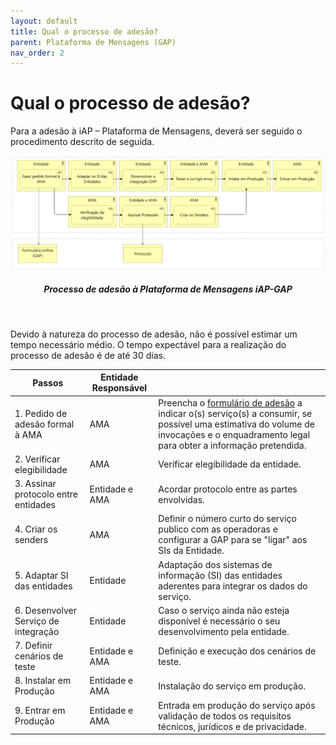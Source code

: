 ```yaml
---
layout: default
title: Qual o processo de adesão?
parent: Plataforma de Mensagens (GAP)
nav_order: 2
---
```


# Qual o processo de adesão?

Para a adesão à iAP – Plataforma de Mensagens, deverá ser seguido o procedimento descrito de seguida.

<div align="center">
  <img src="../../assets/images/gap%20(1).png" alt="Processo de adesão à Plataforma de Mensagens iAP-GAP">
  <h5>Processo de adesão à Plataforma de Mensagens iAP-GAP</h5>
</div>
<br>

Devido à natureza do processo de adesão, não é possível estimar um tempo necessário médio. O tempo expectável para a realização do processo de adesão é de até 30 dias.

| Passos                               | Entidade Responsável |                                                                                                                                                                                                                                             |
| ------------------------------------ | -------------------- | ------------------------------------------------------------------------------------------------------------------------------------------------------------------------------------------------------------------------------------------- |
| 1. Pedido de adesão formal à AMA     | AMA                  | Preencha o [formulário de adesão](https://www.iap.gov.pt/web/iap/formulario-de-adesao) a indicar o(s) serviço(s) a consumir, se possível uma estimativa do volume de invocações e o enquadramento legal para obter a informação pretendida. |
| 2. Verificar elegibilidade           | AMA                  | Verificar elegibilidade da entidade.                                                                                                                                                                                                        |
| 3. Assinar protocolo entre entidades | Entidade e AMA       | Acordar protocolo entre as partes envolvidas.                                                                                                                                                                                               |
| 4. Criar os senders                  | AMA                  | Definir o número curto do serviço publico com as operadoras e configurar a GAP para se "ligar" aos SIs da Entidade.                                                                                                                         |
| 5. Adaptar SI das entidades          | Entidade             | Adaptação dos sistemas de informação (SI) das entidades aderentes para integrar os dados do serviço.                                                                                                                                        |
| 6. Desenvolver Serviço de integração | Entidade             | Caso o serviço ainda não esteja disponível é necessário o seu desenvolvimento pela entidade.                                                                                                                                                |
| 7. Definir cenários de teste         | Entidade e AMA       | Definição e execução dos cenários de teste.                                                                                                                                                                                                 |
| 8. Instalar em Produção              | Entidade e AMA       | Instalação do serviço em produção.                                                                                                                                                                                                          |
| 9. Entrar em Produção                | Entidade e AMA       | Entrada em produção do serviço após validação de todos os requisitos técnicos, jurídicos e de privacidade.                                                                                                                                  |



